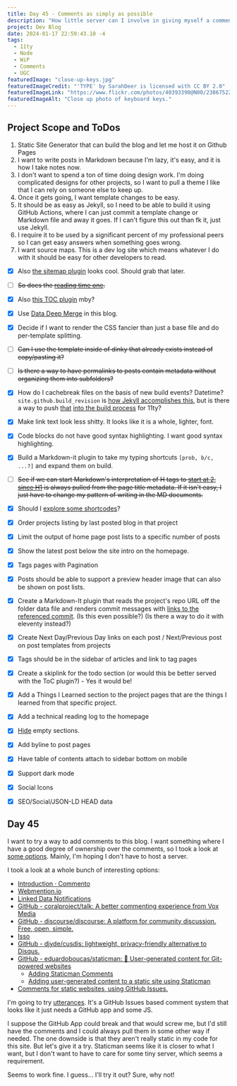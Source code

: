 ```yaml
---
title: Day 45 - Comments as simply as possible
description: "How little server can I involve in giving myself a commenting system?"
project: Dev Blog
date: 2024-01-17 22:59:43.10 -4
tags:
  - 11ty
  - Node
  - WiP
  - Comments
  - UGC
featuredImage: "close-up-keys.jpg"
featuredImageCredit: "'TYPE' by SarahDeer is licensed with CC BY 2.0"
featuredImageLink: "https://www.flickr.com/photos/40393390@N00/2386752252"
featuredImageAlt: "Close up photo of keyboard keys."
---
```


## Project Scope and ToDos

1. Static Site Generator that can build the blog and let me host it on Github Pages
2. I want to write posts in Markdown because I'm lazy, it's easy, and it is how I take notes now.
3. I don't want to spend a ton of time doing design work. I'm doing complicated designs for other projects, so I want to pull a theme I like that I can rely on someone else to keep up.
4. Once it gets going, I want template changes to be easy.
5. It should be as easy as Jekyll, so I need to be able to build it using GitHub Actions, where I can just commit a template change or Markdown file and away it goes. If I can't figure this out than fk it, just use Jekyll.
6. I require it to be used by a significant percent of my professional peers so I can get easy answers when something goes wrong.
7. I want source maps. This is a dev log site which means whatever I do with it should be easy for other developers to read.

- [x] Also [the sitemap plugin](https://www.npmjs.com/package/@quasibit/eleventy-plugin-sitemap) looks cool. Should grab that later.

<s>

- [ ] So does the [reading time one](https://www.npmjs.com/package/eleventy-plugin-reading-time).

</s>

- [x] Also [this TOC plugin](https://github.com/jdsteinbach/eleventy-plugin-toc/) mby?

- [x] Use [Data Deep Merge](https://www.11ty.dev/docs/data-deep-merge/) in this blog.

- [x] Decide if I want to render the CSS fancier than just a base file and do per-template splitting.

<s>

- [ ] Can I use the template inside of dinky that already exists instead of copy/pasting it?

</s>

<s>

- [ ] Is there a way to have permalinks to posts contain metadata without organizing them into subfolders?

</s>

- [x] How do I cachebreak files on the basis of new build events? Datetime? `site.github.build_revision` is [how Jekyll accomplishes this](https://github.com/jekyll/github-metadata/blob/master/docs/site.github.md), but is there a way to push [that](https://docs.github.com/en/actions/reference/context-and-expression-syntax-for-github-actions#github-context) [into the build process](https://stackoverflow.com/questions/54310050/how-to-version-build-artifacts-using-github-actions) for 11ty?

- [x] Make link text look less shitty. It looks like it is a whole, lighter, font.

- [x] Code blocks do not have good syntax highlighting. I want good syntax highlighting.

- [x] Build a Markdown-it plugin to take my typing shortcuts `[prob, b/c, ...?]` and expand them on build.

<s>

- [ ] See if we can start Markdown's interpretation of H tags to [start at 2, since H1](https://developer.mozilla.org/en-US/docs/Web/HTML/Element/Heading_Elements#multiple_h1) is always pulled from the page title metadata. If it isn't easy, I just have to change my pattern of writing in the MD documents.

</s>

- [x] Should I [explore some shortcodes](https://www.madebymike.com.au/writing/11ty-filters-data-shortcodes/)?

- [x] Order projects listing by last posted blog in that project

- [x] Limit the output of home page post lists to a specific number of posts

- [x] Show the latest post below the site intro on the homepage.

- [x] Tags pages with Pagination

- [x] Posts should be able to support a preview header image that can also be shown on post lists.

- [x] Create a Markdown-It plugin that reads the project's repo URL off the folder data file and renders commit messages with [links to the referenced commit](https://stackoverflow.com/questions/15919635/on-github-api-what-is-the-best-way-to-get-the-last-commit-message-associated-w). (Is this even possible?) (Is there a way to do it with eleventy instead?)

- [x] Create Next Day/Previous Day links on each post / Next/Previous post on post templates from projects

- [x] Tags should be in the sidebar of articles and link to tag pages

- [x] Create a skiplink for the todo section (or would this be better served with the ToC plugin?) - Yes it would be!

- [x] Add a Things I Learned section to the project pages that are the things I learned from that specific project.

- [x] Add a technical reading log to the homepage

- [x] [Hide](https://developer.mozilla.org/en-US/docs/Web/CSS/:empty) empty sections.

- [x] Add byline to post pages

- [x] Have table of contents attach to sidebar bottom on mobile

- [x] Support dark mode

- [x] Social Icons

- [x] SEO/Social/JSON-LD HEAD data

## Day 45

I want to try a way to add comments to this blog. I want something where I have a good degree of ownership over the comments, so I took a look at [some options](https://lisakov.com/projects/open-source-comments/). Mainly, I'm hoping I don't have to host a server.

I took a look at a whole bunch of interesting options:

- [Introduction · Commento](https://docs.commento.io/)
- [Webmention.io](https://webmention.io/)
- [Linked Data Notifications](https://csarven.ca/linked-data-notifications#protocol)
- [GitHub - coralproject/talk: A better commenting experience from Vox Media](https://github.com/coralproject/talk)
- [GitHub - discourse/discourse: A platform for community discussion. Free, open, simple.](https://github.com/discourse/discourse)
- [Isso](https://github.com/posativ/isso)
- [GitHub - djyde/cusdis: lightweight, privacy-friendly alternative to Disqus.](https://github.com/djyde/cusdis)
- [GitHub - eduardoboucas/staticman: 💪 User-generated content for Git-powered websites](https://github.com/eduardoboucas/staticman)
	- [Adding Staticman Comments](https://travisdowns.github.io/blog/2020/02/05/now-with-comments.html)
	- [Adding user-generated content to a static site using Staticman](https://eduardoboucas.com/blog/2016/08/10/staticman.html)
- [Comments for static websites, using GitHub Issues.](https://pknopf.com/post/2018-10-13-comments-for-static-sites-using-github-issues/)

I'm going to try [utterances](https://utteranc.es/). It's a GitHub Issues based comment system that looks like it just needs a GitHub app and some JS.

I suppose the GitHub App could break and that would screw me, but I'd still have the comments and I could always pull them in some other way if needed. The one downside is that they aren't really static in my code for this site. But let's give it a try. Staticman seems like it is closer to what I want, but I don't want to have to care for some tiny server, which seems a requirement.

Seems to work fine. I guess... I'll try it out? Sure, why not!

